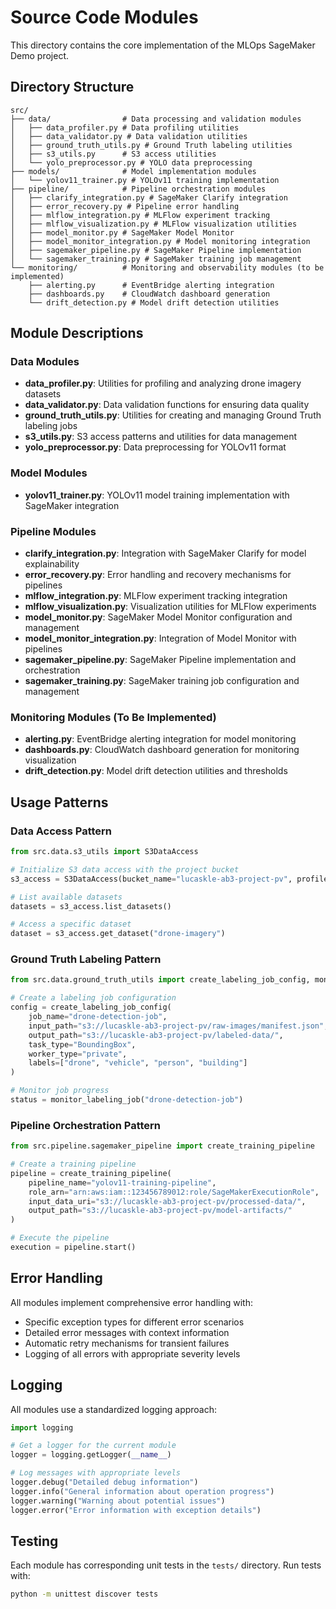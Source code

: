 # Source Code Modules

This directory contains the core implementation of the MLOps SageMaker Demo project.

## Directory Structure

```
src/
├── data/                # Data processing and validation modules
│   ├── data_profiler.py # Data profiling utilities
│   ├── data_validator.py # Data validation utilities
│   ├── ground_truth_utils.py # Ground Truth labeling utilities
│   ├── s3_utils.py      # S3 access utilities
│   └── yolo_preprocessor.py # YOLO data preprocessing
├── models/              # Model implementation modules
│   └── yolov11_trainer.py # YOLOv11 training implementation
├── pipeline/            # Pipeline orchestration modules
│   ├── clarify_integration.py # SageMaker Clarify integration
│   ├── error_recovery.py # Pipeline error handling
│   ├── mlflow_integration.py # MLFlow experiment tracking
│   ├── mlflow_visualization.py # MLFlow visualization utilities
│   ├── model_monitor.py # SageMaker Model Monitor
│   ├── model_monitor_integration.py # Model monitoring integration
│   ├── sagemaker_pipeline.py # SageMaker Pipeline implementation
│   └── sagemaker_training.py # SageMaker training job management
└── monitoring/          # Monitoring and observability modules (to be implemented)
    ├── alerting.py      # EventBridge alerting integration
    ├── dashboards.py    # CloudWatch dashboard generation
    └── drift_detection.py # Model drift detection utilities
```

## Module Descriptions

### Data Modules

- **data_profiler.py**: Utilities for profiling and analyzing drone imagery datasets
- **data_validator.py**: Data validation functions for ensuring data quality
- **ground_truth_utils.py**: Utilities for creating and managing Ground Truth labeling jobs
- **s3_utils.py**: S3 access patterns and utilities for data management
- **yolo_preprocessor.py**: Data preprocessing for YOLOv11 format

### Model Modules

- **yolov11_trainer.py**: YOLOv11 model training implementation with SageMaker integration

### Pipeline Modules

- **clarify_integration.py**: Integration with SageMaker Clarify for model explainability
- **error_recovery.py**: Error handling and recovery mechanisms for pipelines
- **mlflow_integration.py**: MLFlow experiment tracking integration
- **mlflow_visualization.py**: Visualization utilities for MLFlow experiments
- **model_monitor.py**: SageMaker Model Monitor configuration and management
- **model_monitor_integration.py**: Integration of Model Monitor with pipelines
- **sagemaker_pipeline.py**: SageMaker Pipeline implementation and orchestration
- **sagemaker_training.py**: SageMaker training job configuration and management

### Monitoring Modules (To Be Implemented)

- **alerting.py**: EventBridge alerting integration for model monitoring
- **dashboards.py**: CloudWatch dashboard generation for monitoring visualization
- **drift_detection.py**: Model drift detection utilities and thresholds

## Usage Patterns

### Data Access Pattern

```python
from src.data.s3_utils import S3DataAccess

# Initialize S3 data access with the project bucket
s3_access = S3DataAccess(bucket_name="lucaskle-ab3-project-pv", profile_name="ab")

# List available datasets
datasets = s3_access.list_datasets()

# Access a specific dataset
dataset = s3_access.get_dataset("drone-imagery")
```

### Ground Truth Labeling Pattern

```python
from src.data.ground_truth_utils import create_labeling_job_config, monitor_labeling_job

# Create a labeling job configuration
config = create_labeling_job_config(
    job_name="drone-detection-job",
    input_path="s3://lucaskle-ab3-project-pv/raw-images/manifest.json",
    output_path="s3://lucaskle-ab3-project-pv/labeled-data/",
    task_type="BoundingBox",
    worker_type="private",
    labels=["drone", "vehicle", "person", "building"]
)

# Monitor job progress
status = monitor_labeling_job("drone-detection-job")
```

### Pipeline Orchestration Pattern

```python
from src.pipeline.sagemaker_pipeline import create_training_pipeline

# Create a training pipeline
pipeline = create_training_pipeline(
    pipeline_name="yolov11-training-pipeline",
    role_arn="arn:aws:iam::123456789012:role/SageMakerExecutionRole",
    input_data_uri="s3://lucaskle-ab3-project-pv/processed-data/",
    output_path="s3://lucaskle-ab3-project-pv/model-artifacts/"
)

# Execute the pipeline
execution = pipeline.start()
```

## Error Handling

All modules implement comprehensive error handling with:

- Specific exception types for different error scenarios
- Detailed error messages with context information
- Automatic retry mechanisms for transient failures
- Logging of all errors with appropriate severity levels

## Logging

All modules use a standardized logging approach:

```python
import logging

# Get a logger for the current module
logger = logging.getLogger(__name__)

# Log messages with appropriate levels
logger.debug("Detailed debug information")
logger.info("General information about operation progress")
logger.warning("Warning about potential issues")
logger.error("Error information with exception details")
```

## Testing

Each module has corresponding unit tests in the `tests/` directory. Run tests with:

```bash
python -m unittest discover tests
```